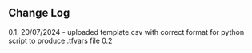 ## Change Log

0.1.  20/07/2024 - uploaded template.csv with correct format for python script to produce .tfvars file
0.2  